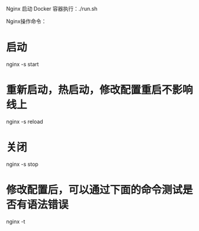 Nginx
启动 Docker 容器执行：./run.sh

Nginx操作命令：
# 启动
nginx -s start

# 重新启动，热启动，修改配置重启不影响线上
nginx -s reload

# 关闭
nginx -s stop

# 修改配置后，可以通过下面的命令测试是否有语法错误
nginx -t